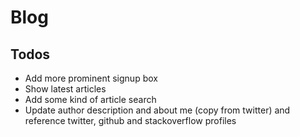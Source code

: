 # Blog

## Todos

- Add more prominent signup box
- Show latest articles
- Add some kind of article search
- Update author description and about me (copy from twitter) and reference twitter, github and stackoverflow profiles